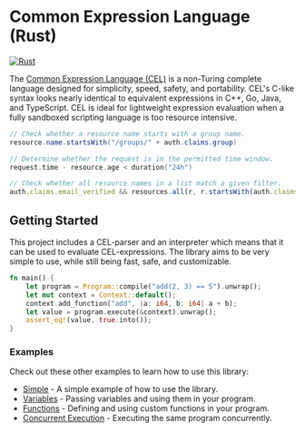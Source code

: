 # Common Expression Language (Rust)

[![Rust](https://github.com/cel-rust/cel-rust/actions/workflows/rust.yml/badge.svg)](https://github.com/cel-rust/cel-rust/actions/workflows/rust.yml)

The [Common Expression Language (CEL)](https://github.com/google/cel-spec) is a non-Turing complete language designed
for simplicity, speed, safety, and
portability. CEL's C-like syntax looks nearly identical to equivalent expressions in C++, Go, Java, and TypeScript. CEL
is ideal for lightweight expression evaluation when a fully sandboxed scripting language is too resource intensive.

```java
// Check whether a resource name starts with a group name.
resource.name.startsWith("/groups/" + auth.claims.group)
```

```go
// Determine whether the request is in the permitted time window.
request.time - resource.age < duration("24h")
```

```typescript
// Check whether all resource names in a list match a given filter.
auth.claims.email_verified && resources.all(r, r.startsWith(auth.claims.email))
```

## Getting Started

This project includes a CEL-parser and an interpreter which means that it can be used to evaluate CEL-expressions. The
library aims to be very simple to use, while still being fast, safe, and customizable.

```rust
fn main() {
    let program = Program::compile("add(2, 3) == 5").unwrap();
    let mut context = Context::default();
    context.add_function("add", |a: i64, b: i64| a + b);
    let value = program.execute(&context).unwrap();
    assert_eq!(value, true.into());
}
```

### Examples

Check out these other examples to learn how to use this library:

- [Simple](./example/src/simple.rs) - A simple example of how to use the library.
- [Variables](./example/src/variables.rs) - Passing variables and using them in your program.
- [Functions](./example/src/functions.rs) - Defining and using custom functions in your program.
- [Concurrent Execution](./example/src/threads.rs) - Executing the same program concurrently.
